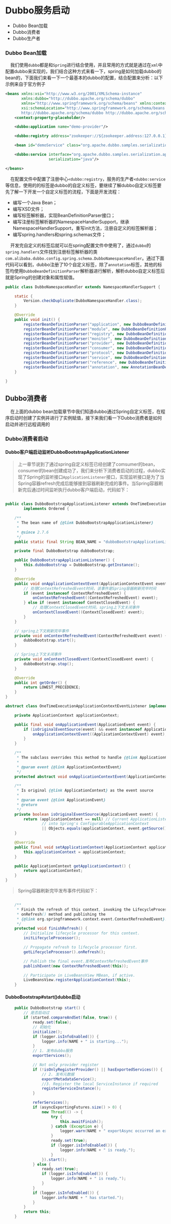 # Dubbo服务启动 <!-- {docsify-ignore-all} -->

- Dubbo Bean加载
- Dubbo消费者
- Dubbo生产者


### Dubbo Bean加载

&nbsp; &nbsp; 我们使用`dubbo`都是和`Spring`进行结合使用，并且常用的方式就是通过在`xml`中配置dubbo来实现的，我们结合这种方式来看一下，spring是如何加载dubbo的bean的，下面我们来看一下一个最基本的dubbo的配置，结合配置来分析：以下示例来自于官方例子

```xml
<beans xmlns:xsi="http://www.w3.org/2001/XMLSchema-instance"
       xmlns:dubbo="http://dubbo.apache.org/schema/dubbo"
       xmlns="http://www.springframework.org/schema/beans" xmlns:context="http://www.springframework.org/schema/context"
       xsi:schemaLocation="http://www.springframework.org/schema/beans http://www.springframework.org/schema/beans/spring-beans.xsd
       http://dubbo.apache.org/schema/dubbo http://dubbo.apache.org/schema/dubbo/dubbo.xsd http://www.springframework.org/schema/context http://www.springframework.org/schema/context/spring-context.xsd">
    <context:property-placeholder/>

    <dubbo:application name="demo-provider"/>

    <dubbo:registry address="zookeeper://${zookeeper.address:127.0.0.1}:2181"/>

    <bean id="demoService" class="org.apache.dubbo.samples.serialization.impl.DemoServiceImpl"/>

    <dubbo:service interface="org.apache.dubbo.samples.serialization.api.DemoService" ref="demoService"
                   serialization="java"/>

</beans>
```

&nbsp; &nbsp; 在配置文件中配置了注册中心`<dubbo:registry`，服务的生产者`<dubbo:service`等信息，使用的的标签是dubbo的自定义标签，要继续了解dubbo自定义标签要先了解一下开发一个自定义标签的流程，下面是开发流程：

- 编写一个Java Bean；
- 编写XSD文件；
- 编写标签解析器，实现BeanDefinitionParser接口；
- 编写注册标签解析器的NamespaceHandlerSupport，继承NamespaceHandlerSupport，重写init方法，注册自定义的标签解析器；
- 编写spring.handlers和spring.schemas文件；

&nbsp; &nbsp; 开发完自定义的标签后就可以在spring配置文件中使用了，通过`dubbo`的`spring.handlers`文件找到注册标签解析器的类`com.alibaba.dubbo.config.spring.schema.DubboNamespaceHandler`。通过下面代码可以看到，dubbo注册了10个自定义标签，除了`annotation`标签，其他的标签均使用`DubboBeanDefinitionParser`解析器进行解析，解析dubbo自定义标签后就是Spring的创建对象和属性赋值。

```java
public class DubboNamespaceHandler extends NamespaceHandlerSupport {

    static {
        Version.checkDuplicate(DubboNamespaceHandler.class);
    }

    @Override
    public void init() {
        registerBeanDefinitionParser("application", new DubboBeanDefinitionParser(ApplicationConfig.class, true));
        registerBeanDefinitionParser("module", new DubboBeanDefinitionParser(ModuleConfig.class, true));
        registerBeanDefinitionParser("registry", new DubboBeanDefinitionParser(RegistryConfig.class, true));
        registerBeanDefinitionParser("monitor", new DubboBeanDefinitionParser(MonitorConfig.class, true));
        registerBeanDefinitionParser("provider", new DubboBeanDefinitionParser(ProviderConfig.class, true));
        registerBeanDefinitionParser("consumer", new DubboBeanDefinitionParser(ConsumerConfig.class, true));
        registerBeanDefinitionParser("protocol", new DubboBeanDefinitionParser(ProtocolConfig.class, true));
        registerBeanDefinitionParser("service", new DubboBeanDefinitionParser(ServiceBean.class, true));
        registerBeanDefinitionParser("reference", new DubboBeanDefinitionParser(ReferenceBean.class, false));
        registerBeanDefinitionParser("annotation", new AnnotationBeanDefinitionParser());
    }

}
```

## Dubbo消费者

&nbsp; &nbsp; 在上面的dubbo bean加载章节中我们知道dubbo通过Spring自定义标签，在程序启动时创建了实例并进行了实例赋值，接下来我们看一下Dubbo消费者是如何启动并进行远程调用的

### Dubbo消费者启动

#### Dubbo客户端启动监听DubboBootstrapApplicationListener

> 上一章节说到了通过spring自定义标签已经创建了comsumer的bean，consumer的bean创建成功了，我们来分析下消费者启动的过程，dubbo实现了Spring的监听接口`ApplicationListener`接口，实现监听接口是为了当Spring容器refresh完成后能够接到容器刷新完成的事件。当Spring容器刷新完后通过时间监听执行dubbo客户端启动，代码如下：

```java

public class DubboBootstrapApplicationListener extends OneTimeExecutionApplicationContextEventListener
        implements Ordered {

    /**
     * The bean name of {@link DubboBootstrapApplicationListener}
     *
     * @since 2.7.6
     */
    public static final String BEAN_NAME = "dubboBootstrapApplicationListener";

    private final DubboBootstrap dubboBootstrap;

    public DubboBootstrapApplicationListener() {
        this.dubboBootstrap = DubboBootstrap.getInstance();
    }

    @Override
    public void onApplicationContextEvent(ApplicationContextEvent event) {
        // 处理ContextRefreshedEvent时间，该事件是Spring容器刷新完毕时间
        if (event instanceof ContextRefreshedEvent) {
            onContextRefreshedEvent((ContextRefreshedEvent) event);
        } else if (event instanceof ContextClosedEvent) {
            // 处理ContextClosedEvent时间，spring上下文关闭事件
            onContextClosedEvent((ContextClosedEvent) event);
        }
    }

    // spring上下文刷新完毕事件
    private void onContextRefreshedEvent(ContextRefreshedEvent event) {
        dubboBootstrap.start();
    }

    // Spring上下文关闭事件
    private void onContextClosedEvent(ContextClosedEvent event) {
        dubboBootstrap.stop();
    }

    @Override
    public int getOrder() {
        return LOWEST_PRECEDENCE;
    }
}

abstract class OneTimeExecutionApplicationContextEventListener implements ApplicationListener, ApplicationContextAware {

    private ApplicationContext applicationContext;

    public final void onApplicationEvent(ApplicationEvent event) {
        if (isOriginalEventSource(event) && event instanceof ApplicationContextEvent) {
            onApplicationContextEvent((ApplicationContextEvent) event);
        }
    }

    /**
     * The subclass overrides this method to handle {@link ApplicationContextEvent}
     *
     * @param event {@link ApplicationContextEvent}
     */
    protected abstract void onApplicationContextEvent(ApplicationContextEvent event);

    /**
     * Is original {@link ApplicationContext} as the event source
     *
     * @param event {@link ApplicationEvent}
     * @return
     */
    private boolean isOriginalEventSource(ApplicationEvent event) {
        return (applicationContext == null) // Current ApplicationListener is not a Spring Bean, just was added
                // into Spring's ConfigurableApplicationContext
                || Objects.equals(applicationContext, event.getSource());
    }

    @Override
    public final void setApplicationContext(ApplicationContext applicationContext) throws BeansException {
        this.applicationContext = applicationContext;
    }

    public ApplicationContext getApplicationContext() {
        return applicationContext;
    }
}
```

> Spring容器刷新完毕发布事件代码如下：

```java

	/**
	 * Finish the refresh of this context, invoking the LifecycleProcessor's
	 * onRefresh() method and publishing the
	 * {@link org.springframework.context.event.ContextRefreshedEvent}.
	 */
	protected void finishRefresh() {
		// Initialize lifecycle processor for this context.
		initLifecycleProcessor();

		// Propagate refresh to lifecycle processor first.
		getLifecycleProcessor().onRefresh();

		// Publish the final event.发布ContextRefreshedEvent事件
		publishEvent(new ContextRefreshedEvent(this));

		// Participate in LiveBeansView MBean, if active.
		LiveBeansView.registerApplicationContext(this);
	}
```

#### DubboBootstrap#start()dubbo启动

```java
    public DubboBootstrap start() {
        // 是否启动过
        if (started.compareAndSet(false, true)) {
            ready.set(false);
            // 初始化
            initialize();
            if (logger.isInfoEnabled()) {
                logger.info(NAME + " is starting...");
            }
            // 1. 发布dubbo服务
            exportServices();

            // Not only provider register
            if (!isOnlyRegisterProvider() || hasExportedServices()) {
                // 2. 发布元数据
                exportMetadataService();
                //3. Register the local ServiceInstance if required
                registerServiceInstance();
            }

            referServices();
            if (asyncExportingFutures.size() > 0) {
                new Thread(() -> {
                    try {
                        this.awaitFinish();
                    } catch (Exception e) {
                        logger.warn(NAME + " exportAsync occurred an exception.");
                    }
                    ready.set(true);
                    if (logger.isInfoEnabled()) {
                        logger.info(NAME + " is ready.");
                    }
                }).start();
            } else {
                ready.set(true);
                if (logger.isInfoEnabled()) {
                    logger.info(NAME + " is ready.");
                }
            }
            if (logger.isInfoEnabled()) {
                logger.info(NAME + " has started.");
            }
        }
        return this;
    }
```

